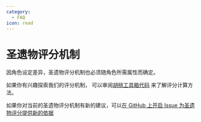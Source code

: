 ```yaml
---
category:
  - FAQ
icon: read
---
```


# 圣遗物评分机制

因角色设定差异，圣遗物评分机制也必须随角色所需属性而确定。

如果你有兴趣探索我们的评分机制， 可以审阅[胡桃工具箱代码](https://github.com/DGP-Studio/Snap.Hutao/tree/main/src/Snap.Hutao/Snap.Hutao/Service/AvatarInfo/Factory) 来了解评分计算方法。

如果你对当前的圣遗物评分机制有新的建议，可以[在 GitHub 上开启 Issue 为圣遗物评分提供新的依据](https://github.com/DGP-Studio/Snap.Hutao/issues/new/choose)